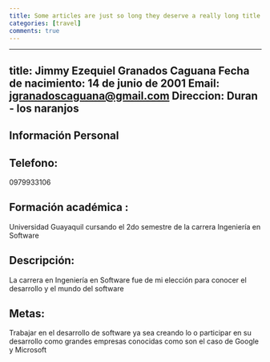 ```yaml
---
title: Some articles are just so long they deserve a really long title to see if things will break well
categories: [travel]
comments: true
---
```


---
title: Jimmy Ezequiel Granados Caguana
Fecha de nacimiento: 14 de junio de 2001
Email:  jgranadoscaguana@gmail.com
Direccion: Duran - los naranjos
---

## Información Personal

## Telefono: 
0979933106
## Formación académica : 
Universidad Guayaquil cursando el 2do semestre de la carrera Ingeniería en Software

## Descripción:
La carrera en Ingeniería en Software fue de mi elección para conocer el desarrollo y el mundo del software
## Metas:
Trabajar en el desarrollo de software ya sea creando lo o participar en su desarrollo como grandes empresas conocidas como son el caso de Google y Microsoft
